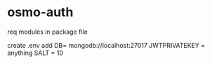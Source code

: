 # osmo-auth


req modules in package file

create .env
add 
DB= mongodb://localhost:27017
JWTPRIVATEKEY = anything
SALT = 10
